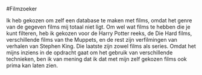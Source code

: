 #Filmzoeker

Ik heb gekozen om zelf een database te maken met films, omdat het genre van de gegeven films mij totaal niet ligt. Om wel 
wat films te hebben die je kunt filteren, heb ik gekozen voor de Harry Potter reeks, de Die Hard films, verschillende 
films van the Muppets, en de rest zijn verfilmingen van verhalen van Stephen King. Die laatste zijn zowel films als series. 
Omdat het mijns inziens in de opdracht gaat om het gebruik van verschillende technieken, ben ik van mening dat ik dat met 
mijn zelf gekozen films ook prima kan laten zien.
